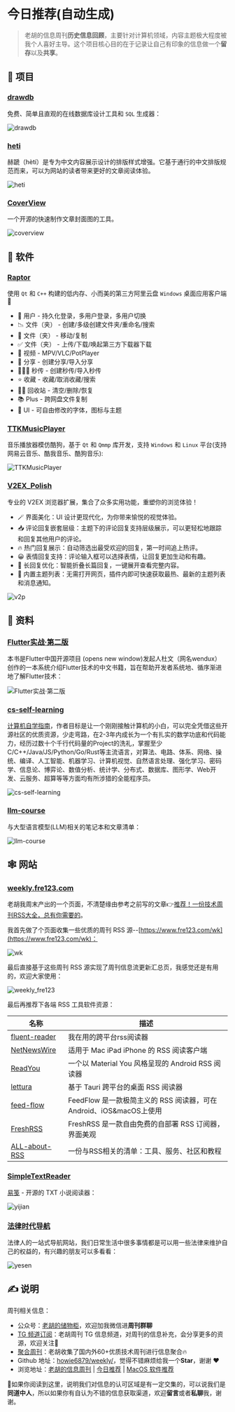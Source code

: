 # 今日推荐(自动生成)

> 老胡的信息周刊**历史信息回顾**，主要针对计算机领域，内容主题极大程度被我个人喜好主导。这个项目核心目的在于记录让自己有印象的信息做一个**留存**以及**共享**。


## 🎯 项目 

### [drawdb](https://github.com/drawdb-io/drawdb)

免费、简单且直观的在线数据库设计工具和  `SQL` 生成器：

![drawdb](https://images-1252557999.file.myqcloud.com/uPic/drawdb.jpg) 

### [heti](https://github.com/sivan/heti)

赫蹏（hètí）是专为中文内容展示设计的排版样式增强。它基于通行的中文排版规范而来，可以为网站的读者带来更好的文章阅读体验。

![heti](https://images-1252557999.file.myqcloud.com/uPic/WrpZDT.jpg) 

### [CoverView](https://github.com/rutikwankhade/CoverView)

一个开源的快速制作文章封面图的工具。

![coverview](https://images-1252557999.file.myqcloud.com/uPic/coverview.jpg) 

## 🤖 软件 

### [Raptor](https://github.com/InfpHub/Raptor)

使用 `Qt` 和 `C++` 构建的低内存、小而美的第三方阿里云盘 `Windows` 桌面应用客户端🚀

- 🧬 用户 - 持久化登录，多用户登录，多用户切换
- 📉 文件（夹） - 创建/多级创建文件夹/重命名/搜索
- 💅 文件（夹） - 移动/复制
- ✅ 文件（夹） - 上传/下载/唤起第三方下载器下载
- 🎪 视频 - MPV/VLC/PotPlayer
- 💸 分享 - 创建分享/导入分享
- 🦹🏻‍♀️ 秒传 - 创建秒传/导入秒传
- ⭐️ 收藏 - 收藏/取消收藏/搜索
- 🕵️‍♂️ 回收站 - 清空/删除/恢复
- 📚 Plus - 跨网盘文件复制
- 🏅 UI - 可自由修改的字体，图标与主题 

### [TTKMusicPlayer](https://github.com/Greedysky/TTKMusicPlayer)

音乐播放器模仿酷狗，基于 `Qt` 和 `Qmmp` 库开发，支持 `Windows` 和 `Linux` 平台(支持网易云音乐、酷我音乐、酷狗音乐):

![TTKMusicPlayer](https://images-1252557999.file.myqcloud.com/uPic/TTKMusicPlayer.jpeg) 

### [V2EX_Polish](https://github.com/coolpace/V2EX_Polish)

专业的 V2EX 浏览器扩展，集合了众多实用功能，重塑你的浏览体验！

- 🪄 界面美化：UI 设计更现代化，为你带来愉悦的视觉体验。
- 📥 评论回复嵌套层级：主题下的评论回复支持层级展示，可以更轻松地跟踪和回复其他用户的评论。
- 🔥 热门回复展示：自动筛选出最受欢迎的回复，第一时间追上热评。
- 😀 表情回复支持：评论输入框可以选择表情，让回复更加生动和有趣。
- 📃 长回复优化：智能折叠长篇回复，一键展开查看完整内容。
- 📰 内置主题列表：无需打开网页，插件内即可快速获取最热、最新的主题列表和消息通知。

![v2p](https://images-1252557999.file.myqcloud.com/uPic/v2p.png) 

## 👀 资料 

### [Flutter实战·第二版](https://book.flutterchina.club/)

本书是Flutter中国开源项目 (opens new window)发起人杜文（网名wendux） 创作的一本系统介绍Flutter技术的中文书籍，旨在帮助开发者系统地、循序渐进地了解Flutter技术：

![Flutter实战·第二版](https://images-1252557999.file.myqcloud.com/uPic/Flutter实战·第二版.jpg) 

### [cs-self-learning](https://github.com/PKUFlyingPig/cs-self-learning)

[计算机自学指南](https://pkuflyingpig.github.io/cs-self-learning/)，作者目标是让一个刚刚接触计算机的小白，可以完全凭借这些开源社区的优质资源，少走弯路，在2-3年内成长为一个有扎实的数学功底和代码能力，经历过数十个千行代码量的Project的洗礼，掌握至少C/C++/Java/JS/Python/Go/Rust等主流语言，对算法、电路、体系、网络、操统、编译、人工智能、机器学习、计算机视觉、自然语言处理、强化学习、密码学、信息论、博弈论、数值分析、统计学、分布式、数据库、图形学、Web开发、云服务、超算等等方面均有所涉猎的全能程序员。

![cs-self-learning](https://images-1252557999.file.myqcloud.com/uPic/iuimNz.png) 

### [llm-course](https://github.com/mlabonne/llm-course)

与大型语言模型(LLM)相关的笔记本和文章清单：

![llm-course](https://images-1252557999.file.myqcloud.com/uPic/llm-course.jpg) 

## 🕸 网站 

### [weekly.fre123.com](https://weekly.fre123.com/)

老胡我周末产出的一个页面，不清楚缘由参考之前写的文章👉[推荐！一份技术周刊RSS大全，总有你需要的](https://mp.weixin.qq.com/s/lW0Uz224MkURjM7Pru8soA)。

我首先做了个页面收集一些优质的周刊 RSS 源--[https://www.fre123.com/wk](https://www.fre123.com/wk)：

![wk](https://images-1252557999.file.myqcloud.com/uPic/wk.jpg)

最后直接基于这些周刊 RSS 源实现了周刊信息流更新汇总页，我感觉还是有用的，欢迎大家使用：

![weekly_fre123](https://images-1252557999.file.myqcloud.com/uPic/weekly_fre123.jpg)

最后再推荐下各端 RSS 工具软件资源：

| 名称                                                                                                                                                                         | 描述                                                                |
| ---------------------------------------------------------------------------------------------------------------------------------------------------------------------------- | ------------------------------------------------------------------- |
| [fluent-reader](https://sourl.cn/6xkd2u)                                                                                                                                     | 我在用的跨平台rss阅读器                                             |
| [NetNewsWire](https://sourl.cn/ZBzhDA)                                                                                                                                       | 适用于 Mac iPad iPhone 的 RSS 阅读客户端                            |
| [ReadYou](https://sourl.cn/3YMB2W)                                                                                                                                           | 一个以 Material You 风格呈现的 Android RSS 阅读器                   |
| [lettura](https://sourl.cn/WaYnJf)                                                                                                                                           | 基于 Tauri 跨平台的桌面 RSS 阅读器                                  |
| [feed-flow](https://sourl.cn/mPZ9wQ)                                                                                                                                         | FeedFlow 是一款极简主义的 RSS 阅读器，可在 Android、iOS&macOS上使用 |
| [FreshRSS](https://weekly.howie6879.com/2022/08-15~08-21.%E8%80%81%E8%83%A1%E7%9A%84%E5%91%A8%E5%88%8A%20%EF%BC%88%E7%AC%AC053%E6%9C%9F%EF%BC%89.html?h=freshrss#freshrss)   | FreshRSS 是一款自由免费的自部署 RSS 订阅器，界面美观                |
| [ALL-about-RSS](https://weekly.howie6879.com/2021/08-23~08-27.%E8%80%81%E8%83%A1%E7%9A%84%E5%91%A8%E5%88%8A%EF%BC%88%E7%AC%AC002%E6%9C%9F%EF%BC%89.html?h=rss#all-about-rss) | 一份与RSS相关的清单：工具、服务、社区和教程                         | 

### [SimpleTextReader](https://github.com/henryxrl/SimpleTextReader)

[易笺](https://reader.yijian.app/) - 开源的 TXT 小说阅读器：

![yijian](https://images-1252557999.file.myqcloud.com/uPic/yijian.jpg) 

### [法律时代导航](https://yesen.cn/)

法律人的一站式导航网站，我们日常生活中很多事情都是可以用一些法律来维护自己的权益的，有兴趣的朋友可以多看看：

![yesen](https://images-1252557999.file.myqcloud.com/uPic/yesen.jpg) 

## ✍️ 说明

周刊相关信息：

- 公众号：[老胡的储物柜](https://images-1252557999.file.myqcloud.com/uPic/ETIbMe.jpg)，欢迎加我微信进**周刊群聊**
- [TG 频道订阅](https://t.me/howie_weekly)：老胡周刊 TG 信息频道，对周刊的信息补充，会分享更多的资源，欢迎关注👏
- [聚合周刊](https://www.fre321.com/weekly)：老胡收集了国内外60+优质技术周刊进行信息聚合🔥
- Github 地址：[howie6879/weekly/](https://github.com/howie6879/weekly/)，觉得不错麻烦给我一个**Star**，谢谢 ❤️
- 浏览地址：[老胡的信息周刊](https://weekly.howie6879.com) | [今日推荐](https://weekly.howie6879.com/recommend/index.html) | [MacOS 软件推荐](https://weekly.howie6879.com/soft/mac.html)

🙌如果你阅读到这里，说明我们对信息的认可区域是有一定交集的，可以说我们是**同道中人**，所以如果你有自认为不错的信息获取渠道，欢迎**留言**或者**私聊**我，谢谢。